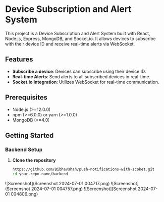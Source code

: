 # Device Subscription and Alert System

This project is a Device Subscription and Alert System built with React, Node.js, Express, MongoDB, and Socket.io. It allows devices to subscribe with their device ID and receive real-time alerts via WebSocket.

## Features

- **Subscribe a device**: Devices can subscribe using their device ID.
- **Real-time Alerts**: Send alerts to all subscribed devices in real-time.
- **Socket.io Integration**: Utilizes WebSocket for real-time communication.

## Prerequisites

- Node.js (>=12.0.0)
- npm (>=6.0.0) or yarn (>=1.0.0)
- MongoDB (>=4.0)

## Getting Started

### Backend Setup

1. **Clone the repository**

   ```bash
   https://github.com/Bibhavshah/push-notifications-with-scoket.git
   cd your-repo-name/backend
![Screenshot](Screenshot 2024-07-01 004717.png)
![Screenshot](Screenshot 2024-07-01 004757.png)
![Screenshot](Screenshot 2024-07-01 004806.png)
